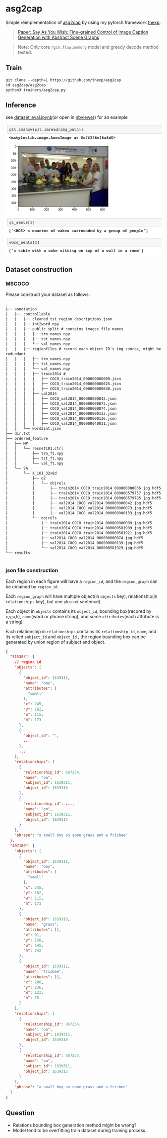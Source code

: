# asg2cap
Simple reimplementation of [asg2cap](https://github.com/cshizhe/asg2cap) by using my pytorch
framework [thexp](https://github.com/sailist/thexp).

> [Paper: Say As You Wish: Fine-grained Control of Image Caption Generation with Abstract Scene Graphs](https://arxiv.org/abs/2003.00387)

> Note: Only core `rgcn.flow.memory` model and greedy decode method tested.



## Train

```shell
git clone --depth=1 https://github.com/thexp/asg2cap
cd asg2cap/asg2cap
python3 trainers/asg2cap.py
```

## Inference

see [dataset_eval.ipynb](asg2cap/dataset_eval.ipynb)(or open in [nbviewer](https://nbviewer.jupyter.org/github/thexp/asg2cap/blob/main/asg2cap/dataset_eval.ipynb)) for an example

![](example/example.png)

## Dataset construction

### MSCOCO

Please construct your dataset as follows:
```
.
├── annotation
│   ├── controllable
│   │   ├── cleaned_tst_region_descriptions.json
│   │   ├── int2word.npy
│   │   ├── public_split # contains images file names 
│   │   │   ├── trn_names.npy 
│   │   │   ├── tst_names.npy
│   │   │   └── val_names.npy
│   │   ├── regionfiles # record each object ID's img source, might be redundant
│   │   │   ├── trn_names.npy
│   │   │   ├── tst_names.npy
│   │   │   └── val_names.npy
│   │   │   ├── train2014 # 
│   │   │   │   ├── COCO_train2014_000000000009.json
│   │   │   │   ├── COCO_train2014_000000000025.json
│   │   │   │   ├── COCO_train2014_000000000030.json
│   │   │   ├── val2014
│   │   │   │   ├── COCO_val2014_000000000042.json
│   │   │   │   ├── COCO_val2014_000000000073.json
│   │   │   │   ├── COCO_val2014_000000000074.json
│   │   │   │   ├── COCO_val2014_000000000133.json
│   │   │   │   ├── COCO_val2014_000000000136.json
│   │   │   │   ├── COCO_val2014_000000040011.json
│   │   └── word2int.json
├── dir.txt
├── ordered_feature
│   ├── MP
│   │   └── resnet101.ctrl
│   │       ├── trn_ft.npy
│   │       ├── tst_ft.npy
│   │       └── val_ft.npy
│   └── SA
│       └── X_101_32x8d
│           ├── o2
│           │   └── objrels
│           │       ├── train2014_COCO_train2014_000000000036.jpg.hdf5
│           │       ├── train2014_COCO_train2014_000000579757.jpg.hdf5
│           │       ├── train2014_COCO_train2014_000000579785.jpg.hdf5
│           │       ├── val2014_COCO_val2014_000000000042.jpg.hdf5
│           │       ├── val2014_COCO_val2014_000000000073.jpg.hdf5
│           │       ├── val2014_COCO_val2014_000000000133.jpg.hdf5
│           └── objrels
│               ├── train2014_COCO_train2014_000000000009.jpg.hdf5
│               ├── train2014_COCO_train2014_000000581909.jpg.hdf5
│               ├── train2014_COCO_train2014_000000581921.jpg.hdf5
│               ├── val2014_COCO_val2014_000000000074.jpg.hdf5
│               ├── val2014_COCO_val2014_000000000139.jpg.hdf5
│               └── val2014_COCO_val2014_000000581929.jpg.hdf5
└── results
    
```

### json file construction

Each region in each figure will have a `region_id`, and the `region_graph` can be obtained by `region_id`.

Each `region_graph` will have multiple object(in `objects` key), relationship(in `relationships` key), but one `phrase`(
sentence).

Each object in `objects` contains its `object_id`, bounding box(recored by `x`,`y`,`w`,`h`), `name`(word or phrase
string), and some `attributes`(each attribute is a string)

Each relationship in `relationships` contains its `relationship_id`, `name`, and its relted `subject_id` and `object_id`
, the region bounding box can be generated by union region of subject and object.

```json
{
  "515385": {
    // region id
    "objects": [
      {
        "object_id": 1639311,
        "name": "boy",
        "attributes": [
          "small"
        ],
        "x": 245,
        "y": 182,
        "w": 115,
        "h": 173
      },
      {
        "object_id": "",
        ...
      },
      ...
    ],
    "relationships": [
      {
        "relationship_id": 867254,
        "name": "on",
        "subject_id": 1639311,
        "object_id": 1639310
      },
      {
        "relationship_id": ...,
        "name": "on",
        "subject_id": 1639311,
        "object_id": 1639312
      }
    ],
    "phrase": "a small boy on some grass and a frisbee"
  },
  "407180": {
    "objects": [
      {
        "object_id": 1639311,
        "name": "boy",
        "attributes": [
          "small"
        ],
        "x": 245,
        "y": 182,
        "w": 115,
        "h": 173
      },
      {
        "object_id": 1639310,
        "name": "grass",
        "attributes": [],
        "x": 91,
        "y": 158,
        "w": 545,
        "h": 242
      },
      {
        "object_id": 1639312,
        "name": "frisbee",
        "attributes": [],
        "x": 286,
        "y": 236,
        "w": 123,
        "h": 75
      }
    ],
    "relationships": [
      {
        "relationship_id": 867254,
        "name": "on",
        "subject_id": 1639311,
        "object_id": 1639310
      },
      {
        "relationship_id": 867255,
        "name": "on",
        "subject_id": 1639311,
        "object_id": 1639312
      }
    ],
    "phrase": "a small boy on some grass and a frisbee"
  }
}


```




## Question

- Relations bounding box generation method might be wrong?
- Model tend to be overfitting train dataset during training process.